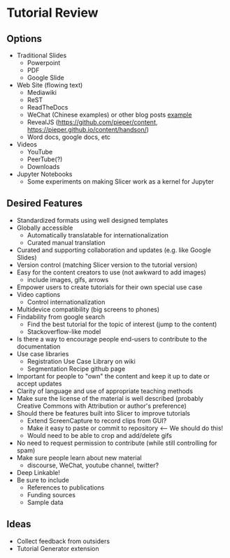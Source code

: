 # Tutorial Review

## Options

* Traditional Slides
  * Powerpoint
  * PDF
  * Google Slide
* Web Site (flowing text)
  * Mediawiki
  * ReST
  * ReadTheDocs
  * WeChat (Chinese examples) or other blog posts [example](https://mp.weixin.qq.com/s?__biz=MzI3MDY4ODA5Mw==&mid=2247486079&idx=1&sn=9b926dc398a408e3441082b9e0ffde61&chksm=eacc004dddbb895bf9b60f5f1bc443513196e4cb90a6caf6f348a4da7b7fc22eb658661aeb49&mpshare=1&scene=24&srcid=0212AFtT2Wq7K7bvkMGTdyih#rd)
  * RevealJS (https://github.com/pieper/content, https://pieper.github.io/content/handson/)
  * Word docs, google docs, etc
* Videos
  * YouTube
  * PeerTube(?)
  * Downloads
* Jupyter Notebooks
  * Some experiments on making Slicer work as a kernel for Jupyter

 ## Desired Features
 * Standardized formats using well designed templates
 * Globally accessible
   * Automatically translatable for internationalization
   * Curated manual translation
 * Curated and supporting collaboration and updates (e.g. like Google Slides)
 * Version control (matching Slicer version to the tutorial version)
 * Easy for the content creators to use (not awkward to add images)
   * include images, gifs, arrows
 * Empower users to create tutorials for their own special use case
 * Video captions
   * Control internationalization
 * Multidevice compatibility (big screens to phones)
 * Findability from google search
   * Find the best tutorial for the topic of interest (jump to the content)
   * Stackoverflow-like model
 * Is there a way to encourage people end-users to contribute to the documentation
 * Use case libraries
   * Registration Use Case Library on wiki
   * Segmentation Recipe github page
 * Important for people to "own" the content and keep it up to date or accept updates
 * Clarity of language and use of appropriate teaching methods
 * Make sure the license of the material is well described (probably Creative Commons with Attribution or author's preference)
 * Should there be features built into Slicer to improve tutorials
   * Extend ScreenCapture to record clips from GUI?
   * Make it easy to paste or commit to repository <-- We should do this!
   * Would need to be able to crop and add/delete gifs
 * No need to request permission to contribute (while still controlling for spam)
 * Make sure people learn about new material
   * discourse, WeChat, youtube channel, twitter?
 * Deep Linkable!
 * Be sure to include
   * References to publications
   * Funding sources
   * Sample data

 ## Ideas

 * Collect feedback from outsiders
 * Tutorial Generator extension
